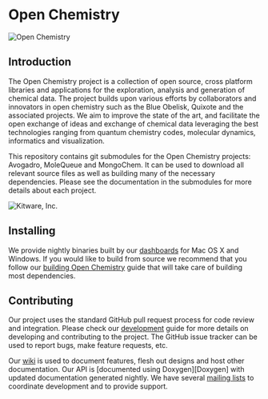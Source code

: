 Open Chemistry
==============
![Open Chemistry][OpenChemistryLogo]

Introduction
------------

The Open Chemistry project is a collection of open source, cross platform
libraries and applications for the exploration, analysis and generation of
chemical data. The project builds upon various efforts by collaborators and
innovators in open chemistry such as the Blue Obelisk, Quixote and the
associated projects. We aim to improve the state of the art, and facilitate the
open exchange of ideas and exchange of chemical data leveraging the best
technologies ranging from quantum chemistry codes, molecular dynamics,
informatics and visualization.

This repository contains git submodules for the Open Chemistry projects:
Avogadro, MoleQueue and MongoChem. It can be used to download all relevant
source files as well as building many of the necessary dependencies. Please
see the documentation in the submodules for more details about each project.

![Kitware, Inc.][KitwareLogo]

Installing
----------

We provide nightly binaries built by our [dashboards][Dashboard] for Mac OS
X and Windows. If you would like to build from source we recommend that you
follow our [building Open Chemistry][Build] guide that will take care of
building most dependencies.

Contributing
------------

Our project uses the standard GitHub pull request process for code review
and integration. Please check our [development][Development] guide for more
details on developing and contributing to the project. The GitHub issue
tracker can be used to report bugs, make feature requests, etc.

Our [wiki][Wiki] is used to document features, flesh out designs and host other
documentation. Our API is [documented using Doxygen][Doxygen] with updated
documentation generated nightly. We have several [mailing lists][MailingLists]
to coordinate development and to provide support.

  [OpenChemistry]: http://openchemistry.org/ "Open Chemistry Project"
  [OpenChemistryLogo]: http://openchemistry.org/files/logos/openchem128.png "Open Chemistry"
  [Kitware]: http://kitware.com/ "Kitware, Inc."
  [KitwareLogo]: http://www.kitware.com/img/small_logo_over.png "Kitware"
  [Dashboard]: http://cdash.openchemistry.org/index.php?project=OpenChemistry "Open Chemistry Dashboard"
  [Build]: http://wiki.openchemistry.org/Build "Building Open Chemistry"
  [Development]: http://wiki.openchemistry.org/Development "Development guide"
  [Wiki]: http://wiki.openchemistry.org/ "Open Chemistry wiki"
  [MailingLists]: http://openchemistry.org/mailing-lists "Mailing Lists"
